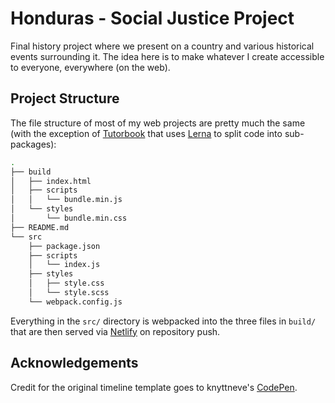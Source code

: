# Honduras - Social Justice Project

Final history project where we present on a country and various historical
events surrounding it. The idea here is to make whatever I create accessible to
everyone, everywhere (on the web).

## Project Structure

The file structure of most of my web projects are pretty much the same (with the
exception of [Tutorbook](https://github.com/nicholaschiang/tutorbook) that uses
[Lerna](https://github.com/lerna/lerna) to split code into sub-packages):

```bash
.
├── build
│   ├── index.html
│   ├── scripts
│   │   └── bundle.min.js
│   └── styles
│       └── bundle.min.css
├── README.md
└── src
    ├── package.json
    ├── scripts
    │   └── index.js
    ├── styles
    │   ├── style.css
    │   └── style.scss
    └── webpack.config.js
```

Everything in the `src/` directory is webpacked into the three files in `build/`
that are then served via [Netlify](https://netlify.com) on repository push.

## Acknowledgements

Credit for the original timeline template goes to knyttneve's
[CodePen](https://codepen.io/knyttneve/pen/bgvmma).
